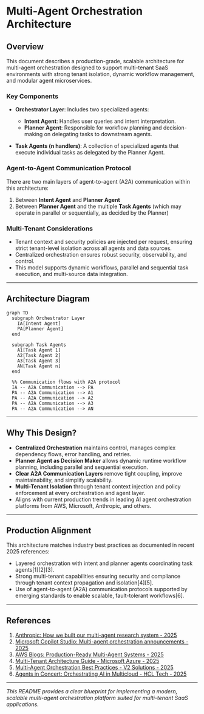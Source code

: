 # Multi-Agent Orchestration Architecture

## Overview

This document describes a production-grade, scalable architecture for multi-agent orchestration designed to support multi-tenant SaaS environments with strong tenant isolation, dynamic workflow management, and modular agent microservices.

### Key Components

- **Orchestrator Layer**: Includes two specialized agents:
  - **Intent Agent**: Handles user queries and intent interpretation.
  - **Planner Agent**: Responsible for workflow planning and decision-making on delegating tasks to downstream agents.
  
- **Task Agents (n handlers)**: A collection of specialized agents that execute individual tasks as delegated by the Planner Agent.

### Agent-to-Agent Communication Protocol

There are two main layers of agent-to-agent (A2A) communication within this architecture:

1. Between **Intent Agent** and **Planner Agent**  
2. Between **Planner Agent** and the multiple **Task Agents** (which may operate in parallel or sequentially, as decided by the Planner)

### Multi-Tenant Considerations

- Tenant context and security policies are injected per request, ensuring strict tenant-level isolation across all agents and data sources.
- Centralized orchestration ensures robust security, observability, and control.
- This model supports dynamic workflows, parallel and sequential task execution, and multi-source data integration.

---

## Architecture Diagram

```mermaid
graph TD
  subgraph Orchestrator Layer
    IA[Intent Agent]
    PA[Planner Agent]
  end

  subgraph Task Agents
    A1[Task Agent 1]
    A2[Task Agent 2]
    A3[Task Agent 3]
    AN[Task Agent n]
  end

  %% Communication flows with A2A protocol
  IA -- A2A Communication --> PA
  PA -- A2A Communication --> A1
  PA -- A2A Communication --> A2
  PA -- A2A Communication --> A3
  PA -- A2A Communication --> AN
```

---

## Why This Design?

- **Centralized Orchestration** maintains control, manages complex dependency flows, error handling, and retries.
- **Planner Agent as Decision Maker** allows dynamic runtime workflow planning, including parallel and sequential execution.
- **Clear A2A Communication Layers** remove tight coupling, improve maintainability, and simplify scalability.
- **Multi-Tenant Isolation** through tenant context injection and policy enforcement at every orchestration and agent layer.
- Aligns with current production trends in leading AI agent orchestration platforms from AWS, Microsoft, Anthropic, and others.

---

## Production Alignment

This architecture matches industry best practices as documented in recent 2025 references:

- Layered orchestration with intent and planner agents coordinating task agents[1][2][3].
- Strong multi-tenant capabilities ensuring security and compliance through tenant context propagation and isolation[4][5].
- Use of agent-to-agent (A2A) communication protocols supported by emerging standards to enable scalable, fault-tolerant workflows[6].

---

## References

1. [Anthropic: How we built our multi-agent research system - 2025](https://www.anthropic.com/engineering/built-multi-agent-research-system)
2. [Microsoft Copilot Studio: Multi-agent orchestration announcements - 2025](https://www.microsoft.com/en-us/microsoft-copilot/blog/copilot-studio/multi-agent-orchestration-maker-controls-and-more-microsoft-copilot-studio-announcements-at-microsoft-build-2025/)
3. [AWS Blogs: Production-Ready Multi-Agent Systems - 2025](https://aws.amazon.com/blogs/opensource/introducing-strands-agents-1-0-production-ready-multi-agent-orchestration-made-simple/)
4. [Multi-Tenant Architecture Guide - Microsoft Azure - 2025](https://learn.microsoft.com/en-us/azure/architecture/guide/multitenant/)
5. [Multi-Agent Orchestration Best Practices - V2 Solutions - 2025](https://www.v2solutions.com/blogs/multi-agent-orchestration-collaborative-ai-workforces/)
6. [Agents in Concert: Orchestrating AI in Multicloud - HCL Tech - 2025](https://www.hcltech.com/trends-and-insights/agents-in-concert-orchestrating-ai-in-multicloud)

---

*This README provides a clear blueprint for implementing a modern, scalable multi-agent orchestration platform suited for multi-tenant SaaS applications.*

